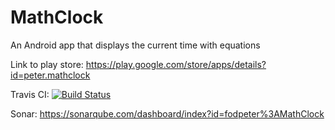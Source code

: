 # MathClock

An Android app that displays the current time with equations

Link to play store: https://play.google.com/store/apps/details?id=peter.mathclock

Travis CI: [![Build Status](https://travis-ci.org/fodpeter/MathClock.svg?branch=master)](https://travis-ci.org/fodpeter/MathClock)

Sonar: https://sonarqube.com/dashboard/index?id=fodpeter%3AMathClock
